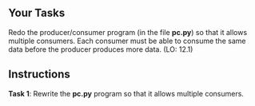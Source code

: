<!-- manual -->

## Your Tasks

Redo the producer/consumer program (in the file **pc.py**) so that it allows multiple consumers. Each consumer must be able to consume the same data before the producer produces more data. (LO: 12.1)

## Instructions

**Task 1**: Rewrite the **pc.py** program so that it allows multiple consumers.